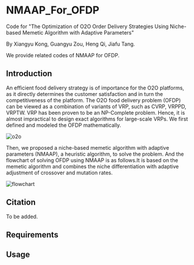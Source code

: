 # NMAAP_For_OFDP
Code for "The Optimization of O2O Order Delivery Strategies Using Niche-based Memetic Algorithm with Adaptive Parameters"

By Xiangyu Kong, Guangyu Zou, Heng Qi, Jiafu Tang.

We provide related codes of NMAAP for OFDP.

## Introduction
An efficient food delivery strategy is of importance for the O2O platforms, as it directly determines the customer satisfaction and in turn the competitiveness of the platform. The O2O food delivery problem (OFDP) can be viewed as a combination of variants of VRP, such as CVRP, VRPPD, VRPTW. VRP has been proven to be an NP-Complete problem. Hence, it is almost impractical to design exact algorithms for large-scale VRPs. We first defined and modeled the OFDP mathematically.

![o2o](https://user-images.githubusercontent.com/30373236/156862329-6bdfad89-191e-44f3-8e82-611b6852f65e.png=200x200)

Then, we proposed a niche-based memetic algorithm with adaptive parameters (NMAAP), a heuristic algorithm, to solve the problem. And the flowchart of solving OFDP using NMAAP is as follows.It is based on the memetic algorithm and combines the niche differentiation with adaptive adjustment of crossover and mutation rates.

![flowchart](https://user-images.githubusercontent.com/30373236/156862383-70c49382-973f-4e7c-be03-5be18f98aa67.png=200x200)






## Citation
To be added.

## Requirements

## Usage
